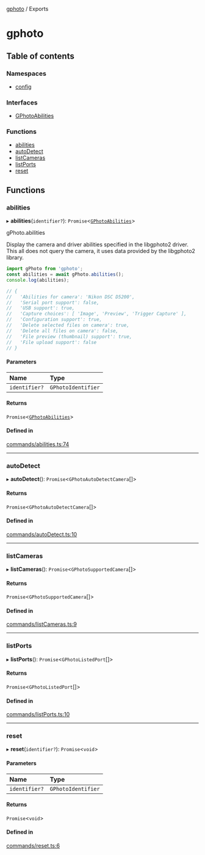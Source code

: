 [gphoto](README.md) / Exports

# gphoto

## Table of contents

### Namespaces

- [config](modules/config.md)

### Interfaces

- [GPhotoAbilities](interfaces/GPhotoAbilities.md)

### Functions

- [abilities](modules.md#abilities)
- [autoDetect](modules.md#autodetect)
- [listCameras](modules.md#listcameras)
- [listPorts](modules.md#listports)
- [reset](modules.md#reset)

## Functions

### abilities

▸ **abilities**(`identifier?`): `Promise`<[`GPhotoAbilities`](interfaces/GPhotoAbilities.md)\>

gPhoto.abilities

Display the camera and driver abilities specified in the libgphoto2 driver.
This all does not query the camera, it uses data provided by the libgphoto2 library.

```typescript
import gPhoto from 'gphoto';
const abilities = await gPhoto.abilities();
console.log(abilities);

// {
//   'Abilities for camera': 'Nikon DSC D5200',
//   'Serial port support': false,
//   'USB support': true,
//   'Capture choices': [ 'Image', 'Preview', 'Trigger Capture' ],
//   'Configuration support': true,
//   'Delete selected files on camera': true,
//   'Delete all files on camera': false,
//   'File preview (thumbnail) support': true,
//   'File upload support': false
// }

```

#### Parameters

| Name | Type |
| :------ | :------ |
| `identifier?` | `GPhotoIdentifier` |

#### Returns

`Promise`<[`GPhotoAbilities`](interfaces/GPhotoAbilities.md)\>

#### Defined in

[commands/abilities.ts:74](https://github.com/jackcannon/gphoto/blob/ab4811e/src/commands/abilities.ts#L74)

___

### autoDetect

▸ **autoDetect**(): `Promise`<`GPhotoAutoDetectCamera`[]\>

#### Returns

`Promise`<`GPhotoAutoDetectCamera`[]\>

#### Defined in

[commands/autoDetect.ts:10](https://github.com/jackcannon/gphoto/blob/ab4811e/src/commands/autoDetect.ts#L10)

___

### listCameras

▸ **listCameras**(): `Promise`<`GPhotoSupportedCamera`[]\>

#### Returns

`Promise`<`GPhotoSupportedCamera`[]\>

#### Defined in

[commands/listCameras.ts:9](https://github.com/jackcannon/gphoto/blob/ab4811e/src/commands/listCameras.ts#L9)

___

### listPorts

▸ **listPorts**(): `Promise`<`GPhotoListedPort`[]\>

#### Returns

`Promise`<`GPhotoListedPort`[]\>

#### Defined in

[commands/listPorts.ts:10](https://github.com/jackcannon/gphoto/blob/ab4811e/src/commands/listPorts.ts#L10)

___

### reset

▸ **reset**(`identifier?`): `Promise`<`void`\>

#### Parameters

| Name | Type |
| :------ | :------ |
| `identifier?` | `GPhotoIdentifier` |

#### Returns

`Promise`<`void`\>

#### Defined in

[commands/reset.ts:6](https://github.com/jackcannon/gphoto/blob/ab4811e/src/commands/reset.ts#L6)
